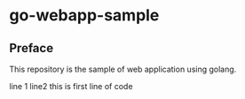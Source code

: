 # go-webapp-sample



## Preface
This repository is the sample of web application using golang.

line 1
line2
this is first line of code
